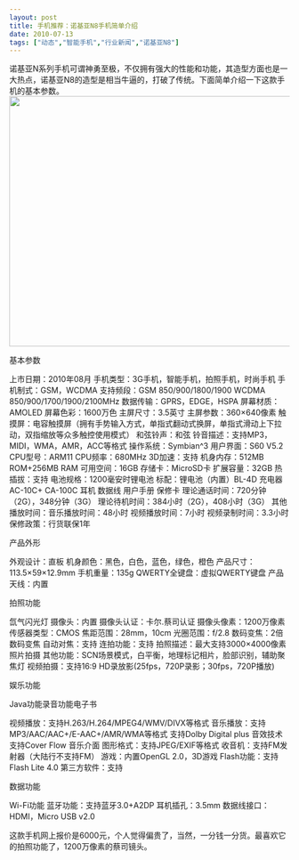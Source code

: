 ```yaml
---
layout: post
title: 手机推荐：诺基亚N8手机简单介绍		
date: 2010-07-13
tags: ["动态","智能手机","行业新闻","诺基亚N8"]
---
```


诺基亚N系列手机可谓神勇至极，不仅拥有强大的性能和功能，其造型方面也是一大热点，诺基亚N8的造型是相当牛逼的，打破了传统。下面简单介绍一下这款手机的基本参数。
<a href="meego.jpg"><img class="alignnone size-full wp-image-261" title="meego" src="http://www.saqqdy.com/wp-content/uploads/2010/09/meego.jpg" alt="" width="600" height="450" /></a>

基本参数

上市日期：2010年08月
手机类型：3G手机，智能手机，拍照手机，时尚手机
手机制式：GSM，WCDMA
支持频段：GSM 850/900/1800/1900
WCDMA 850/900/1700/1900/2100MHz
数据传输：GPRS，EDGE，HSPA
屏幕材质：AMOLED
屏幕色彩：1600万色
主屏尺寸：3.5英寸
主屏参数：360×640像素
触摸屏：电容触摸屏（拥有手势输入方式，单指式翻动式换屏，单指式滑动上下拉动，双指缩放等众多触控使用模式）
和弦铃声：和弦
铃音描述：支持MP3，MIDI，WMA，AMR，ACC等格式
操作系统：Symbian^3
用户界面：S60 V5.2
CPU型号：ARM11
CPU频率：680MHz
3D加速：支持
机身内存：512MB ROM+256MB RAM
可用空间：16GB
存储卡：MicroSD卡
扩展容量：32GB
热插拔：支持
电池规格：1200毫安时锂电池
标配：锂电池（内置）BL-4D
充电器AC-10C+ CA-100C
耳机
数据线
用户手册
保修卡<!--nextpage-->
理论通话时间：720分钟（2G），348分钟（3G）
理论待机时间：384小时（2G），408小时（3G）
其他播放时间：音乐播放时间：48小时
视频播放时间：7小时
视频录制时间：3.3小时
保修政策：行货联保1年

产品外形

外观设计：直板
机身颜色：黑色，白色，蓝色，绿色，橙色
产品尺寸：113.5×59×12.9mm
手机重量：135g
QWERTY全键盘：虚拟QWERTY键盘
产品天线：内置

拍照功能

氙气闪光灯
摄像头：内置
摄像头认证：卡尔.蔡司认证
摄像头像素：1200万像素
传感器类型：CMOS
焦距范围：28mm，10cm
光圈范围：f/2.8
数码变焦：2倍数码变焦
自动对焦：支持
连拍功能：支持
拍照描述：最大支持3000×4000像素照片拍摄
其他功能：SCN场景模式，白平衡，地理标记相片，脸部识别，辅助聚焦灯
视频拍摄：支持16:9 HD录放影(25fps，720P录影；30fps，720P播放)

娱乐功能

Java功能录音功能电子书

视频播放：支持H.263/H.264/MPEG4/WMV/DIVX等格式
音乐播放：支持MP3/AAC/AAC+/E-AAC+/AMR/WMA等格式
支持Dolby Digital plus 音效技术
支持Cover Flow 音乐介面
图形格式：支持JPEG/EXIF等格式
收音机：支持FM发射器（大陆行不支持FM）
游戏：内置OpenGL 2.0，3D游戏
Flash功能：支持Flash Lite 4.0
第三方软件：支持

数据功能

Wi-Fi功能
蓝牙功能：支持蓝牙3.0+A2DP
耳机插孔：3.5mm
数据线接口：HDMI，Micro USB v2.0

这款手机网上报价是6000元，个人觉得偏贵了，当然，一分钱一分货。最喜欢它的拍照功能了，1200万像素的蔡司镜头。		